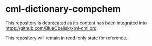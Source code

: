 # cml-dictionary-compchem

This repository is deprecated as its content has been integrated into <https://github.com/BlueObelisk/xml-cml.org>.

This repository will remain in read-only state for reference.
